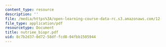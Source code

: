 ```yaml
---
content_type: resource
description: ''
file: /media/https%3A/open-learning-course-data-rc.s3.amazonaws.com/12-097-chemical-investigations-of-boston-harbor-january-iap-2006/8c7b2d370d7258dffcd804fbb1505944_nutriee_biopr.pdf
file_type: application/pdf
resourcetype: Document
title: nutriee_biopr.pdf
uid: 8c7b2d37-0d72-58df-fcd8-04fbb1505944
---
```

